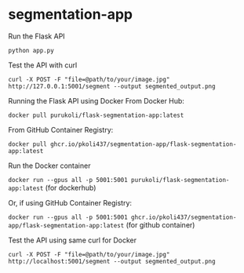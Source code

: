 # segmentation-app

Run the Flask API

`python app.py`

Test the API with curl

`curl -X POST -F "file=@path/to/your/image.jpg" http://127.0.0.1:5001/segment --output segmented_output.png`

Running the Flask API using Docker
From Docker Hub:

`docker pull purukoli/flask-segmentation-app:latest`

From GitHub Container Registry:

`docker pull ghcr.io/pkoli437/segmentation-app/flask-segmentation-app:latest`

Run the Docker container

`docker run --gpus all -p 5001:5001 purukoli/flask-segmentation-app:latest`     (for dockerhub)

Or, if using GitHub Container Registry:

`docker run --gpus all -p 5001:5001 ghcr.io/pkoli437/segmentation-app/flask-segmentation-app:latest`    (for github container)

Test the API using same curl for Docker

`curl -X POST -F "file=@path/to/your/image.jpg" http://localhost:5001/segment --output segmented_output.png`
